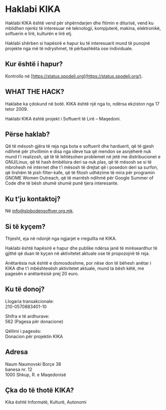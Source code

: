 # Haklabi KIKA

Haklabi KIKA është vend për shpërndarjen dhe fitimin e diturisë, vend ku mblidhen njerëz të interesuar në teknologji, kompjuterë, makina, elektronikë, softuerin e lirë, kulturën e lirë etj.

Haklabi shërben si hapësirë e hapur ku të interesuarit mund të punojnë projekte nga më të ndryshmet, të përbashkëta ose individuale.


## Kur është i hapur?

Kontrollo në [https://status.spodeli.org](https://status.spodeli.org/).


## WHAT THE HACK?

Haklabe ka çdokund në botë. KIKA është një nga to, ndërsa ekziston nga 17 tetor 2009.

Haklabi KIKA është projekt i Softuerit të Lirë – Maqedoni.


## Përse haklab?

Që të mësosh gjëra të reja nga bota e softuerit dhe harduerit, që të gjesh ndihmë për zhvillimin e disa nga ideve tua që mendon se asnjëherë nuk mund t’i realizosh, që të të lehtësohen problemet në jetë me distribucionet e GNU/Linux, që të hash ëmbëlsira deri sa nuk plas, që të mësosh se si të mbrohesh në internet dhe t’i mësosh të drejtat që i posedon deri sa surfon, që lirshëm të pish filter-kafe, që të fitosh udhëzime të mira për programin GNOME Women Outreach, që të marrësh ndihmë për Google Summer of Code dhe të bësh shumë shumë punë tjera interesante.


## Ku t’ju kontaktoj?

Në <info@slobodensoftver.org.mk>.


## Si të kyçem?

Thjesht, eja në ndonjë nga ngjarjet e rregullta në KIKA.

Haklabi është hapësirë e hapur dhe publike ndërsa janë të mirëseardhur të gjithë që duan të kyçen në aktivitetet aktuale ose të propozojnë të reja.

Anëtarësia nuk është e domosdoshme, por nëse don të bëhesh anëtar i KIKA dhe t’i mbështesësh aktivitetet aktuale, mund ta bësh këtë, me pagesën e anëtarësisë prej 20 euro.


## Ku të donoj?

Llogaria transakcionale:  
210-0570883401-10

Shifra e të ardhurave:  
562 (Pagesa për donacione)

Qëllimi i pagesës:  
Donacion për projektin KIKA


## Adresa

Naum Naumovski Borçe 38  
banesa nr. 12  
1000 Shkup, R. e Maqedonisë


## Çka do të thotë KIKA?

Kika është Informatë, Kulturë, Autonomi

